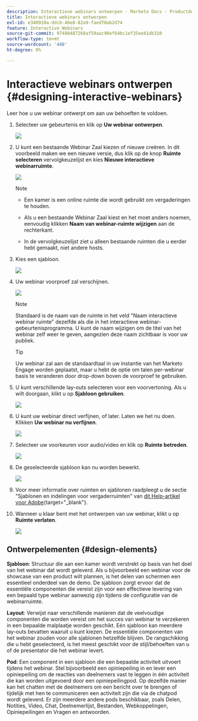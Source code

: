 ```yaml
---
description: Interactieve webinars ontwerpen - Marketo Docs - Productdocumentatie
title: Interactieve webinars ontwerpen
exl-id: e340910a-ddcb-46e8-82a9-faedf0ab2d74
feature: Interactive Webinars
source-git-commit: 97480487268af59aac90ef64bc1ef35ee81db310
workflow-type: tm+mt
source-wordcount: '488'
ht-degree: 0%

---
```


# Interactieve webinars ontwerpen {#designing-interactive-webinars}

Leer hoe u uw webinar ontwerpt om aan uw behoeften te voldoen.

1. Selecteer uw gebeurtenis en klik op **Uw webinar ontwerpen**.

   ![](assets/designing-interactive-webinars-1.png)

1. U kunt een bestaande Webinar Zaal kiezen of nieuwe creëren. In dit voorbeeld maken we een nieuwe versie, dus klik op de knop **Ruimte selecteren** vervolgkeuzelijst en kies **Nieuwe interactieve webinarruimte**.

   ![](assets/designing-interactive-webinars-2.png)

   >[!NOTE]
   >
   >* Een kamer is een online ruimte die wordt gebruikt om vergaderingen te houden.
   >
   >* Als u een bestaande Webinar Zaal kiest en het moet anders noemen, eenvoudig klikken **Naam van webinar-ruimte wijzigen** aan de rechterkant.
   >
   >* In de vervolgkeuzelijst ziet u alleen bestaande ruimten die u eerder hebt gemaakt, niet andere hosts.

1. Kies een sjabloon.

   ![](assets/designing-interactive-webinars-3.png)

1. Uw webinar voorproef zal verschijnen.

   ![](assets/designing-interactive-webinars-4.png)

   >[!NOTE]
   >
   >Standaard is de naam van de ruimte in het veld &quot;Naam interactieve webinar ruimte&quot; dezelfde als die in het interactieve webinar-gebeurtenisprogramma. U kunt de naam wijzigen om de titel van het webinar zelf weer te geven, aangezien deze naam zichtbaar is voor uw publiek.

   >[!TIP]
   >
   >Uw webinar zal aan de standaardtaal in uw instantie van het Marketo Engage worden geplaatst, maar u hebt de optie om talen per-webinar basis te veranderen door drop-down boven de voorproef te gebruiken.

1. U kunt verschillende lay-outs selecteren voor een voorvertoning. Als u wilt doorgaan, klikt u op **Sjabloon gebruiken**.

   ![](assets/designing-interactive-webinars-5.png)

1. U kunt uw webinar direct verfijnen, of later. Laten we het nu doen. Klikken **Uw webinar nu verfijnen**.

   ![](assets/designing-interactive-webinars-6.png)

1. Selecteer uw voorkeuren voor audio/video en klik op **Ruimte betreden**.

   ![](assets/designing-interactive-webinars-7.png)

1. De geselecteerde sjabloon kan nu worden bewerkt.

   ![](assets/designing-interactive-webinars-8.png)

1. Voor meer informatie over ruimten en sjablonen raadpleegt u de sectie &quot;Sjablonen en indelingen voor vergaderruimten&quot; van [dit Help-artikel voor Adobe](https://helpx.adobe.com/in/adobe-connect/using/creating-arranging-meetings.html#creating_and_arranging_meetings){target="_blank"}.

1. Wanneer u klaar bent met het ontwerpen van uw webinar, klikt u op **Ruimte verlaten**.

   ![](assets/designing-interactive-webinars-9.png)

## Ontwerpelementen {#design-elements}

**Sjabloon**: Structuur die aan een kamer wordt verstrekt op basis van het doel van het webinar dat wordt geleverd. Als u bijvoorbeeld een webinar voor de showcase van een product wilt plannen, is het delen van schermen een essentieel onderdeel van de demo. De sjabloon zorgt ervoor dat de essentiële componenten die vereist zijn voor een effectieve levering van een bepaald type webinar aanwezig zijn tijdens de configuratie van de webinarruimte.

**Layout**: Verwijst naar verschillende manieren dat de veelvoudige componenten die worden vereist om het succes van webinar te verzekeren in een bepaalde malplaatje worden geschikt. Eén sjabloon kan meerdere lay-outs bevatten waaruit u kunt kiezen. De essentiële componenten van het webinar zouden voor alle sjablonen hetzelfde blijven. De rangschikking die u hebt geselecteerd, is het meest geschikt voor de stijl/behoeften van u of de presentator die het webinar levert.

**Pod**: Een component in een sjabloon die een bepaalde activiteit uitvoert tijdens het webinar. Stel bijvoorbeeld een opiniepeiling in en lever een opiniepeiling om de reacties van deelnemers vast te leggen in één activiteit die kan worden uitgevoerd door een opiniepeilingpod. Op dezelfde manier kan het chatten met de deelnemers om een bericht over te brengen of tijdelijk met hen te communiceren een activiteit zijn die via de chatpod wordt geleverd. Er zijn meerdere andere pods beschikbaar, zoals Delen, Notities, Video, Chat, Deelnemerlijst, Bestanden, Webkoppelingen, Opiniepeilingen en Vragen en antwoorden.
